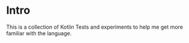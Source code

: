 # Intro

This is a collection of Kotlin Tests and experiments to help me get more familiar with the language. 
